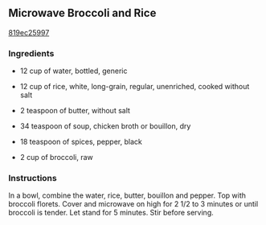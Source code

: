 ## Microwave Broccoli and Rice

[819ec25997](http://www.food.com/recipe/microwave-broccoli-and-rice-283313)

### Ingredients

 - 12 cup of water, bottled, generic

 - 12 cup of rice, white, long-grain, regular, unenriched, cooked without salt

 - 2 teaspoon of butter, without salt

 - 34 teaspoon of soup, chicken broth or bouillon, dry

 - 18 teaspoon of spices, pepper, black

 - 2 cup of broccoli, raw

### Instructions

In a bowl, combine the water, rice, butter, bouillon and pepper. Top with broccoli florets. Cover and microwave on high for 2 1/2 to 3 minutes or until broccoli is tender. Let stand for 5 minutes. Stir before serving.